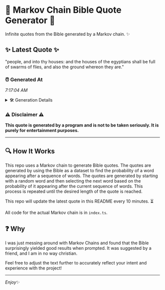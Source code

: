 # 📖 Markov Chain Bible Quote Generator 📖

Infinite quotes from the Bible generated by a Markov chain. ✨

## ✨ Latest Quote ✨
"people, and into thy houses: and the houses of the egyptians shall be full of swarms of flies, and also the ground whereon they are."

### ⏰ Generated At
*7:17:04 AM*

<details>
    <summary>🛠️ Generation Details</summary>
    <p>
        <strong>🌱 Seed:</strong> people,<br>
        <strong>🔄 Iterations:</strong> 24<br>
        <strong>📜 Context History:</strong><br>[ people, ]: and<br>[ people,, and ]: into<br>[ people,, and, into ]: thy<br>[ people,, and, into, thy ]: houses:<br>[ people,, and, into, thy, houses: ]: and<br>[ people,, and, into, thy, houses:, and ]: the<br>[ and, into, thy, houses:, and, the ]: houses<br>[ into, thy, houses:, and, the, houses ]: of<br>[ thy, houses:, and, the, houses, of ]: the<br>[ houses:, and, the, houses, of, the ]: egyptians<br>[ and, the, houses, of, the, egyptians ]: shall<br>[ the, houses, of, the, egyptians, shall ]: be<br>[ houses, of, the, egyptians, shall, be ]: full<br>[ of, the, egyptians, shall, be, full ]: of<br>[ the, egyptians, shall, be, full, of ]: swarms<br>[ egyptians, shall, be, full, of, swarms ]: of<br>[ shall, be, full, of, swarms, of ]: flies,<br>[ be, full, of, swarms, of, flies, ]: and<br>[ full, of, swarms, of, flies,, and ]: also<br>[ of, swarms, of, flies,, and, also ]: the<br>[ swarms, of, flies,, and, also, the ]: ground<br>[ of, flies,, and, also, the, ground ]: whereon<br>[ flies,, and, also, the, ground, whereon ]: they<br>[ and, also, the, ground, whereon, they ]: are.<br>
    </p>
</details>

### ⚠️ Disclaimer ⚠️
**This quote is generated by a program and is not to be taken seriously. It is purely for entertainment purposes.**

---

## 🔍 How It Works

This repo uses a Markov chain to generate Bible quotes. The quotes are generated by using the Bible as a dataset to find the probability of a word appearing after a sequence of words. The quotes are generated by starting with a random word and then selecting the next word based on the probability of it appearing after the current sequence of words. This process is repeated until the desired length of the quote is reached.

This repo will update the latest quote in this README every 10 minutes. ⏳

All code for the actual Markov chain is in `index.ts`.

## ❓ Why

I was just messing around with Markov Chains and found that the Bible surprisingly yielded good results when prompted. 
It was suggested by a friend, and I am in no way christian.

Feel free to adjust the text further to accurately reflect your intent and experience with the project!

---

*Enjoy*✨
